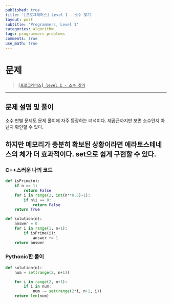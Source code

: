 ```yaml
---
published: true
title: '[프로그래머스] Level 1 - 소수 찾기'
layout: post
subtitle: 'Programmers, Level 1'
categories: algorithm
tags: programmers problems
comments: true
use_math: true
---
```


# **문제**

> [`[프로그래머스] level 1 - 소수 찾기`](https://school.programmers.co.kr/learn/courses/30/lessons/12921)

---
## **문제 설명 및 풀이**

소수 판별 문제도 문제 풀이에 자주 등장하는 녀석이다. 제곱근까지만 보면 소수인지 아닌지 확인할 수 있다.

하지만 메모리가 충분히 확보된 상황이라면 에라토스테네스의 체가 더 효과적이다. set으로 쉽게 구현할 수 있다.
---
### C++스러운 나의 코드
```python
def isPrime(n):
    if n == 1:
        return False
    for i in range(2, int(n**0.5)+1):
        if n%i == 0:
            return False
    return True

def solution(n):
    answer = 0
    for i in range(1, n+1):
        if isPrime(i):
            answer += 1
    return answer
```

### Pythonic한 풀이
```python
def solution(n):
    num = set(range(2, n+1))

    for i in range(2, n+1):
        if i in num:
            num -= set(range(2*i, n+1, i))
    return len(num)
```
